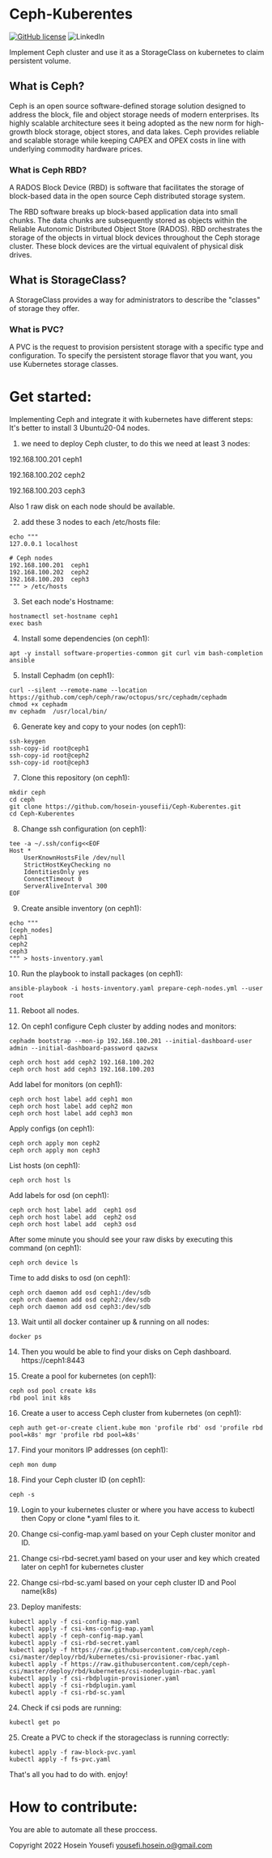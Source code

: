 # Ceph-Kuberentes

[![GitHub license](https://img.shields.io/github/license/hosein-yousefii/Ceph-Kuberentes)](https://github.com/hosein-yousefii/Ceph-Kuberentes/blob/master/LICENSE)
![LinkedIn](https://shields.io/badge/style-hoseinyousefi-black?logo=linkedin&label=LinkedIn&link=https://www.linkedin.com/in/hoseinyousefi)

Implement Ceph cluster and use it as a StorageClass on kubernetes to claim persistent volume.

## What is Ceph?
Ceph is an open source software-defined storage solution designed to address the block, file and object storage needs of modern enterprises. Its highly scalable architecture sees it being adopted as the new norm for high-growth block storage, object stores, and data lakes. Ceph provides reliable and scalable storage while keeping CAPEX and OPEX costs in line with underlying commodity hardware prices. 

### What is Ceph RBD?
A RADOS Block Device (RBD) is software that facilitates the storage of block-based data in the open source Ceph distributed storage system.

The RBD software breaks up block-based application data into small chunks. The data chunks are subsequently stored as objects within the Reliable Autonomic Distributed Object Store (RADOS). RBD orchestrates the storage of the objects in virtual block devices throughout the Ceph storage cluster. These block devices are the virtual equivalent of physical disk drives.


## What is StorageClass?
A StorageClass provides a way for administrators to describe the "classes" of storage they offer. 


### What is PVC?
A PVC is the request to provision persistent storage with a specific type and configuration. To specify the persistent storage flavor that you want, you use Kubernetes storage classes.



# Get started:
Implementing Ceph and integrate it with kubernetes have different steps:
It's better to install 3 Ubuntu20-04 nodes.

1) we need to deploy Ceph cluster, to do this we need at least 3 nodes:

192.168.100.201  ceph1

192.168.100.202  ceph2

192.168.100.203  ceph3


Also 1 raw disk on each node should be available.


2) add these 3 nodes to each /etc/hosts file:
```
echo """
127.0.0.1 localhost

# Ceph nodes
192.168.100.201  ceph1
192.168.100.202  ceph2
192.168.100.203  ceph3
""" > /etc/hosts
```

3) Set each node's Hostname:
```
hostnamectl set-hostname ceph1
exec bash
```

4) Install some dependencies (on ceph1):
```
apt -y install software-properties-common git curl vim bash-completion ansible
```

5) Install Cephadm (on ceph1):
```
curl --silent --remote-name --location https://github.com/ceph/ceph/raw/octopus/src/cephadm/cephadm
chmod +x cephadm
mv cephadm  /usr/local/bin/
```

6) Generate key and copy to your nodes (on ceph1):
```
ssh-keygen
ssh-copy-id root@ceph1
ssh-copy-id root@ceph2
ssh-copy-id root@ceph3
```

7) Clone this repository (on ceph1):
```
mkdir ceph
cd ceph
git clone https://github.com/hosein-yousefii/Ceph-Kuberentes.git
cd Ceph-Kuberentes
```

8) Change ssh configuration (on ceph1):
```
tee -a ~/.ssh/config<<EOF
Host *
    UserKnownHostsFile /dev/null
    StrictHostKeyChecking no
    IdentitiesOnly yes
    ConnectTimeout 0
    ServerAliveInterval 300
EOF
```

9) Create ansible inventory (on ceph1):
```
echo """
[ceph_nodes]
ceph1
ceph2
ceph3
""" > hosts-inventory.yaml
```

10) Run the playbook to install packages (on ceph1):
```
ansible-playbook -i hosts-inventory.yaml prepare-ceph-nodes.yml --user root
```

11) Reboot all nodes.

12) On ceph1 configure Ceph cluster by adding nodes and monitors:
```
cephadm bootstrap --mon-ip 192.168.100.201 --initial-dashboard-user admin --initial-dashboard-password qazwsx

ceph orch host add ceph2 192.168.100.202
ceph orch host add ceph3 192.168.100.203
```

  Add label for monitors (on ceph1):
```
ceph orch host label add ceph1 mon
ceph orch host label add ceph2 mon
ceph orch host label add ceph3 mon
```

 Apply configs (on ceph1):
 ```
ceph orch apply mon ceph2
ceph orch apply mon ceph3
```

List hosts (on ceph1):
```
ceph orch host ls
```

Add labels for osd (on ceph1):
```
ceph orch host label add  ceph1 osd
ceph orch host label add  ceph2 osd
ceph orch host label add  ceph3 osd
```

After some minute you should see your raw disks by executing this command (on ceph1):
```
ceph orch device ls
```
Time to add disks to osd (on ceph1):
```
ceph orch daemon add osd ceph1:/dev/sdb
ceph orch daemon add osd ceph2:/dev/sdb
ceph orch daemon add osd ceph3:/dev/sdb
```

13) Wait until all docker container up & running on all nodes:
```
docker ps
```

14) Then you would be able to find your disks on Ceph dashboard. https://ceph1:8443

15) Create a pool for kubernetes (on ceph1):
```
ceph osd pool create k8s
rbd pool init k8s
```

16) Create a user to access Ceph cluster from kubernetes (on ceph1):
```
ceph auth get-or-create client.kube mon 'profile rbd' osd 'profile rbd pool=k8s' mgr 'profile rbd pool=k8s'
```

17) Find your monitors IP addresses (on ceph1):
```
ceph mon dump
```

18) Find your Ceph cluster ID (on ceph1):
```
ceph -s
```

19) Login to your kubernetes cluster or where you have access to kubectl then Copy or clone *.yaml files to it.

20) Change csi-config-map.yaml based on your Ceph cluster monitor and ID.

21) Change csi-rbd-secret.yaml based on your user and key which created later on ceph1 for kubernetes cluster

22) Change csi-rbd-sc.yaml based on your ceph cluster ID and Pool name(k8s)

23) Deploy manifests:
```
kubectl apply -f csi-config-map.yaml
kubectl apply -f csi-kms-config-map.yaml
kubectl apply -f ceph-config-map.yaml
kubectl apply -f csi-rbd-secret.yaml
kubectl apply -f https://raw.githubusercontent.com/ceph/ceph-csi/master/deploy/rbd/kubernetes/csi-provisioner-rbac.yaml
kubectl apply -f https://raw.githubusercontent.com/ceph/ceph-csi/master/deploy/rbd/kubernetes/csi-nodeplugin-rbac.yaml
kubectl apply -f csi-rbdplugin-provisioner.yaml
kubectl apply -f csi-rbdplugin.yaml
kubectl apply -f csi-rbd-sc.yaml
```

24) Check if csi pods are running:
```
kubectl get po
```

25) Create a PVC to check if the storageclass is running correctly:
```
kubectl apply -f raw-block-pvc.yaml
kubectl apply -f fs-pvc.yaml
```


That's all you had to do with. enjoy!



# How to contribute:

You are able to automate all these proccess.

Copyright 2022 Hosein Yousefi <yousefi.hosein.o@gmail.com>
